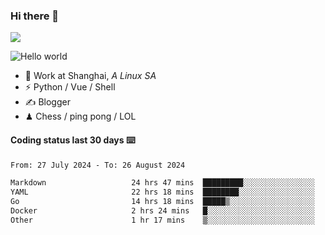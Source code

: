 ### Hi there 👋
![](https://komarev.com/ghpvc/?username=Xuhandsome)


<img src="https://github-readme-stats.vercel.app/api?username=XuHandsome&show_icons=true&theme=merko" alt="Hello world">

<br/>

- 🍻  Work at Shanghai, _A Linux SA_
- ⚡  Python / Vue / Shell
- ✍️  Blogger
- ♟  Chess / ping pong / LOL

#### Coding status last 30 days ⌨️

<!--START_SECTION:waka-->

```txt
From: 27 July 2024 - To: 26 August 2024

Markdown                   24 hrs 47 mins  █████████░░░░░░░░░░░░░░░░   36.20 %
YAML                       22 hrs 18 mins  ████████░░░░░░░░░░░░░░░░░   32.58 %
Go                         14 hrs 18 mins  █████▒░░░░░░░░░░░░░░░░░░░   20.89 %
Docker                     2 hrs 24 mins   █░░░░░░░░░░░░░░░░░░░░░░░░   03.53 %
Other                      1 hr 17 mins    ▒░░░░░░░░░░░░░░░░░░░░░░░░   01.89 %
```

<!--END_SECTION:waka-->
